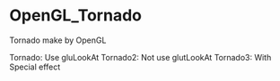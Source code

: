# OpenGL_Tornado

Tornado make by OpenGL

Tornado: Use gluLookAt
Tornado2: Not use glutLookAt
Tornado3: With Special effect